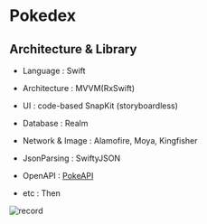 # Pokedex

## Architecture & Library
* Language : Swift

* Architecture : MVVM(RxSwift)

* UI : code-based SnapKit (storyboardless)

* Database : Realm

* Network & Image : Alamofire, Moya, Kingfisher

* JsonParsing : SwiftyJSON

* OpenAPI : [PokeAPI](https://pokeapi.co/)

* etc : Then


![record](https://user-images.githubusercontent.com/82439364/148523554-6412c537-a43c-4c3d-8373-eca97a106ca4.gif)
